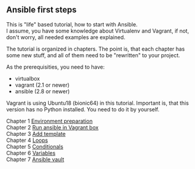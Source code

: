 ## Ansible first steps

This is "life" based tutorial, how to start with Ansible.  
I assume, you have some knowledge about Virtualenv and Vagrant,
if not, don't worry, all needed examples are explained.

The tutorial is organized in chapters. The point is, that each chapter has some
new stuff, and all of them need to be "rewritten" to your project.

As the prerequisities, you need to have:
* virtualbox
* vagrant (2.1 or newer)
* ansible (2.8 or newer)

Vagrant is using Ubuntu18 (bionic64) in this tutorial. Important is, that this
version has no Python installed. You need to do it by yourself.

Chapter 1 [Environment preparation](Chapter-01/README.md)  
Chapter 2 [Run ansible in Vagrant box](Chapter-02/README.md)  
Chapter 3 [Add template](Chapter-03/README.md)  
Chapter 4 [Loops](Chapter-04/README.md)  
Chapter 5 [Conditionals](Chapter-05/README.md)  
Chapter 6 [Variables](Chapter-06/README.md)  
Chapter 7 [Ansible vault](Chapter-07/README.md)  
